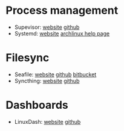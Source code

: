 ﻿# Process  management

* Supevisor: [website](http://supervisord.org) [github](https://github.com/supervisor/supervisor)
* Systemd: [website](http://www.freedesktop.org/wiki/Software/systemd/) [archlinux help page](https://wiki.archlinux.org/index.php/systemd)

# Filesync

* Seafile: [website](http://seafile.com) [github](https://github.com/haiwen/seafile) [bitbucket](https://bitbucket.org/haiwen/seafile)
* Syncthing: [website](http://syncthing.net) [github](https://github.com/calmh/syncthing)

# Dashboards

* LinuxDash: [website](http://www.linuxdash.com) [github](https://github.com/afaqurk/linux-dash)